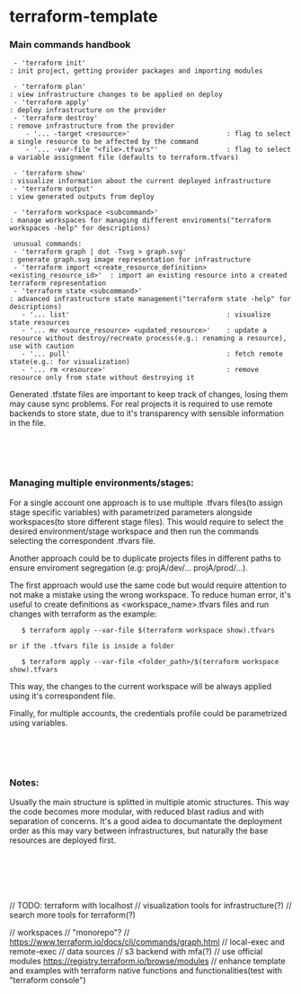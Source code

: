 # terraform-template



### Main commands handbook
```
 - 'terraform init'                                                        : init project, getting provider packages and importing modules

 - 'terraform plan'                                                        : view infrastructure changes to be applied on deploy
 - 'terraform apply'                                                       : deploy infrastructure on the provider
 - 'terraform destroy'                                                     : remove infrastructure from the provider
    - '... -target <resource>'                        : flag to select a single resource to be affected by the command
    - '... -var-file "<file>.tfvars"'                 : flag to select a variable assignment file (defaults to terraform.tfvars)

 - 'terraform show'                                                        : visualize information about the current deployed infrastructure
 - 'terraform output'                                                      : view generated outputs from deploy

 - 'terraform workspace <subcommand>'                                      : manage workspaces for managing different enviroments("terraform workspaces -help" for descriptions)

 unusual commands:
 - 'terraform graph | dot -Tsvg > graph.svg'                               : generate graph.svg image representation for infrastructure
 - 'terraform import <create_resource_definition> <existing_resource_id>'  : import an existing resource into a created terraform representation
 - 'terraform state <subcommand>'                                          : advanced infrastructure state management("terraform state -help" for descriptions)
   - '... list'                                       : visualize state resources
   - '... mv <source_resource> <updated_resource>'    : update a resource without destroy/recreate process(e.g.: renaming a resource), use with caution
   - '... pull'                                       : fetch remote state(e.g.: for visualization)
   - '... rm <resource>'                              : remove resource only from state without destroying it
```

Generated .tfstate files are important to keep track of changes, losing them may cause sync problems. 
For real projects it is required to use remote backends to store state, due to it's transparency with sensible information in the file.

<br/><br/><br/>

### Managing multiple environments/stages:

For a single account one approach is to use multiple .tfvars files(to assign stage specific variables) with parametrized parameters alongside workspaces(to store different stage files). This would require to select the desired environment/stage workspace and then run the commands selecting the correspondent .tfvars file.

Another approach could be to duplicate projects files in different paths to ensure enviroment segregation (e.g: projA/dev/... projA/prod/...).

The first approach would use the same code but would require attention to not make a mistake using the wrong workspace. To reduce human error, it's useful to create definitions as <workspace_name>.tfvars files and run changes with terraform as the example:
```
   $ terraform apply --var-file $(terraform workspace show).tfvars

or if the .tfvars file is inside a folder

   $ terraform apply --var-file <folder_path>/$(terraform workspace show).tfvars
```
This way, the changes to the current workspace will be always applied using it's correspondent file.


Finally, for multiple accounts, the credentials profile could be parametrized using variables.


<br/><br/><br/>

### Notes:

Usually the main structure is splitted in multiple atomic structures. This way the code becomes more modular, with reduced blast radius and with separation of concerns. It's a good aidea to documantate the deployment order as this may vary between infrastructures, but naturally the base resources are deployed first.



<br/><br/><br/><br/><br/>
// TODO:    terraform with localhost
//          visualization tools for infrastructure(?)
//          search more tools for terraform(?)

//          workspaces
//          "monorepo"?
//          https://www.terraform.io/docs/cli/commands/graph.html
//          local-exec and remote-exec
//          data sources
//          s3 backend with mfa(?)
//          use official modules https://registry.terraform.io/browse/modules
//          enhance template and examples with terraform native functions and functionalities(test with "terraform console")
